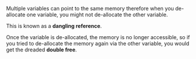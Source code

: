 Multiple variables can point to the same memory therefore when you de-allocate one variable, you might not de-allocate the other variable.

This is known as a **dangling reference**.

Once the variable is de-allocated, the memory is no longer accessible, so if you tried to de-allocate the memory again via the other variable, you would get the dreaded **double free**.
